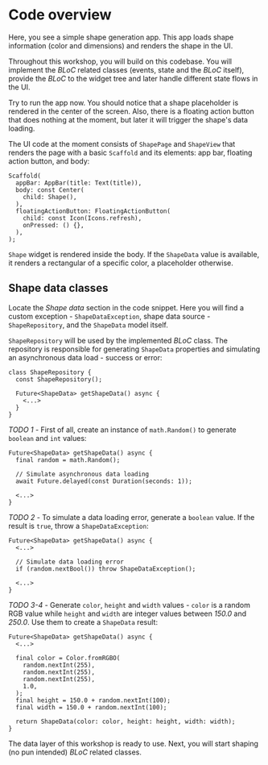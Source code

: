 # Code overview

Here, you see a simple shape generation app. This app loads shape information (color and dimensions) and renders the shape in the UI.

Throughout this workshop, you will build on this codebase. You will implement the _BLoC_ related classes (events, state and the _BLoC_ itself), provide the _BLoC_ to the widget tree and later handle different state flows in the UI.

Try to run the app now. You should notice that a shape placeholder is rendered in the center of the screen. Also, there is a floating action button that does nothing at the moment, but later it will trigger the shape's data loading.

The UI code at the moment consists of `ShapePage` and `ShapeView` that renders the page with a basic `Scaffold` and its elements: app bar, floating action button, and body:

```
Scaffold(
  appBar: AppBar(title: Text(title)),
  body: const Center(
    child: Shape(),
  ),
  floatingActionButton: FloatingActionButton(
    child: const Icon(Icons.refresh),
    onPressed: () {},
  ),
);
```

`Shape` widget is rendered inside the body. If the `ShapeData` value is available, it renders a rectangular of a specific color, a placeholder otherwise.

## Shape data classes

Locate the _Shape data_ section in the code snippet. Here you will find a custom exception - `ShapeDataException`, shape data source - `ShapeRepository`, and the `ShapeData` model itself.

`ShapeRepository` will be used by the implemented _BLoC_ class. The repository is responsible for generating `ShapeData` properties and simulating an asynchronous data load - success or error:

```
class ShapeRepository {
  const ShapeRepository();

  Future<ShapeData> getShapeData() async {
    <...>
  }
}
```

_TODO 1_ - First of all, create an instance of `math.Random()` to generate `boolean` and `int` values:

```
Future<ShapeData> getShapeData() async {
  final random = math.Random();

  // Simulate asynchronous data loading
  await Future.delayed(const Duration(seconds: 1));

  <...>
}
```

_TODO 2_ - To simulate a data loading error, generate a `boolean` value. If the result is `true`, throw a `ShapeDataException`:

```
Future<ShapeData> getShapeData() async {
  <...>

  // Simulate data loading error
  if (random.nextBool()) throw ShapeDataException();

  <...>
}
```

_TODO 3-4_ - Generate `color`, `height` and `width` values - `color` is a random RGB value while `height` and `width` are integer values between _150.0_ and _250.0_. Use them to create a `ShapeData` result:

```
Future<ShapeData> getShapeData() async {
  <...>

  final color = Color.fromRGBO(
    random.nextInt(255),
    random.nextInt(255),
    random.nextInt(255),
    1.0,
  );
  final height = 150.0 + random.nextInt(100);
  final width = 150.0 + random.nextInt(100);

  return ShapeData(color: color, height: height, width: width);
}
```

The data layer of this workshop is ready to use. Next, you will start shaping (no pun intended) _BLoC_ related classes.

<img alt="Google Analytics" src="https://www.google-analytics.com/collect?v=1&cid=1&t=pageview&ec=workshop&ea=open&dp=%3Fwebserver%3Dhttps%3A%2F%2Fdartpad-ws-segmented-state.web.app%23Step2&dt=code_overview&tid=UA-226953365-1" style="width: 1px; height: 1px"/>
